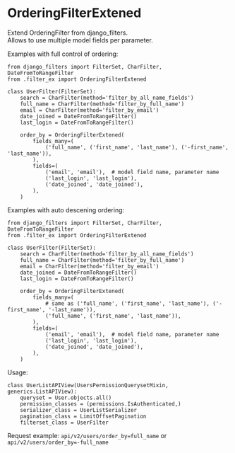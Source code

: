 # OrderingFilterExtened
Extend OrderingFilter from django_filters.\
Allows to use multiple model fields per parameter.


Examples with full control of ordering:

```
from django_filters import FilterSet, CharFilter, DateFromToRangeFilter
from .filter_ex import OrderingFilterExtened

class UserFilter(FilterSet):
    search = CharFilter(method='filter_by_all_name_fields')
    full_name = CharFilter(method='filter_by_full_name')
    email = CharFilter(method='filter_by_email')
    date_joined = DateFromToRangeFilter()
    last_login = DateFromToRangeFilter()

    order_by = OrderingFilterExtened(
        fields_many=(
            ('full_name', ('first_name', 'last_name'), ('-first_name', 'last_name')),
        ),
        fields=(
            ('email', 'email'),  # model field name, parameter name
            ('last_login', 'last_login'),
            ('date_joined', 'date_joined'),
        ),
    )
```

Examples with auto descening ordering:

```
from django_filters import FilterSet, CharFilter, DateFromToRangeFilter
from .filter_ex import OrderingFilterExtened

class UserFilter(FilterSet):
    search = CharFilter(method='filter_by_all_name_fields')
    full_name = CharFilter(method='filter_by_full_name')
    email = CharFilter(method='filter_by_email')
    date_joined = DateFromToRangeFilter()
    last_login = DateFromToRangeFilter()

    order_by = OrderingFilterExtened(
        fields_many=(
            # same as ('full_name', ('first_name', 'last_name'), ('-first_name', '-last_name')),
            ('full_name', ('first_name', 'last_name')), 
        ),
        fields=(
            ('email', 'email'),  # model field name, parameter name
            ('last_login', 'last_login'),
            ('date_joined', 'date_joined'),
        ),
    )
```

Usage:

```
class UserListAPIView(UsersPermissionQuerysetMixin, generics.ListAPIView):
    queryset = User.objects.all()
    permission_classes = (permissions.IsAuthenticated,)
    serializer_class = UserListSerializer
    pagination_class = LimitOffsetPagination
    filterset_class = UserFilter
```

Request example: `api/v2/users/order_by=full_name` or `api/v2/users/order_by=-full_name`


